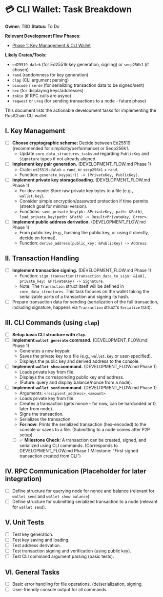 # 💳 CLI Wallet: Task Breakdown

**Owner:** TBD
**Status:** To Do

**Relevant Development Flow Phases:**
- [Phase 1: Key Management & CLI Wallet](../../docs/development_breakdown/DEVELOPMENT_FLOW.md#phase-1-key-management--cli-wallet)

**Likely Crates/Tools:**
- `ed25519-dalek` (for Ed25519 key generation, signing) or `secp256k1` (if chosen)
- `rand` (randomness for key generation)
- `clap` (CLI argument parsing)
- `bincode` / `serde` (for serializing transaction data to be signed/sent)
- `hex` (for displaying keys/addresses)
- `tokio` (if RPC calls are async)
- `reqwest` or `ureq` (for sending transactions to a node - future phase)

This document lists the actionable development tasks for implementing the RustChain CLI wallet.

## I. Key Management

- [ ] **Choose cryptographic scheme:** Decide between Ed25519 (recommended for simplicity/performance) or Secp256k1.
    - Update `core_data_structures_tasks.md` regarding `PublicKey` and `Signature` types if not already aligned.
- [ ] **Implement key pair generation.** (DEVELOPMENT_FLOW.md Phase 1)
    - Crate: `ed25519-dalek` + `rand`, or `secp256k1` + `rand`.
    - Function: `generate_keypair() -> (PrivateKey, PublicKey)`.
- [ ] **Implement private key storage/loading.** (DEVELOPMENT_FLOW.md Phase 1)
    - For dev-mode: Store raw private key bytes to a file (e.g., `wallet.key`).
    - Consider simple encryption/password protection if time permits (stretch goal for minimal version).
    - Functions: `save_private_key(pk: &PrivateKey, path: &Path)`, `load_private_key(path: &Path) -> Result<PrivateKey, Error>`.
- [ ] **Implement public address derivation.** (DEVELOPMENT_FLOW.md Phase 1)
    - From public key (e.g., hashing the public key, or using it directly, decide on format).
    - Function: `derive_address(public_key: &PublicKey) -> Address`.

## II. Transaction Handling

- [ ] **Implement transaction signing.** (DEVELOPMENT_FLOW.md Phase 1)
    - Function: `sign_transaction(transaction_data_to_sign: &[u8], private_key: &PrivateKey) -> Signature`.
    - Note: The `Transaction` struct itself will be defined in `core_data_structures`. This task focuses on the wallet taking the serializable parts of a transaction and signing its hash.
- [ ] Prepare transaction data for sending (serialization of the full transaction, including signature, happens via `Transaction` struct's `Serialize` trait).

## III. CLI Commands (using `clap`)

- [ ] **Setup basic CLI structure with `clap`.**
- [ ] **Implement `wallet generate` command.** (DEVELOPMENT_FLOW.md Phase 1)
    - Generates a new keypair.
    - Saves the private key to a file (e.g., `wallet.key` or user-specified).
    - Displays the public key and derived address to the console.
- [ ] **Implement `wallet show` command.** (DEVELOPMENT_FLOW.md Phase 1)
    - Loads private key from file.
    - Displays the corresponding public key and address.
    - (Future: query and display balance/nonce from a node).
- [ ] **Implement `wallet send` command.** (DEVELOPMENT_FLOW.md Phase 1)
    - Arguments: `<recipient_address>`, `<amount>`.
    - Loads private key from file.
    - Creates a transaction (gets nonce - for now, can be hardcoded or 0, later from node).
    - Signs the transaction.
    - Serializes the transaction.
    - **For now:** Prints the serialized transaction (hex-encoded) to the console or saves to a file. (Submitting to a node comes after P2P setup).
    - [ ] ✅ **Milestone Check:** A transaction can be created, signed, and serialized using CLI commands. (Corresponds to DEVELOPMENT_FLOW.md Phase 1 Milestone: "First signed transaction created from CLI")

## IV. RPC Communication (Placeholder for later integration)

- [ ] Define structure for querying node for nonce and balance (relevant for `wallet send` and `wallet show balance`).
- [ ] Define structure for submitting serialized transaction to a node (relevant for `wallet send`).

## V. Unit Tests

- [ ] Test key generation.
- [ ] Test key saving and loading.
- [ ] Test address derivation.
- [ ] Test transaction signing and verification (using public key).
- [ ] Test CLI command argument parsing (basic tests).

## VI. General Tasks

- [ ] Basic error handling for file operations, (de)serialization, signing.
- [ ] User-friendly console output for all commands. 